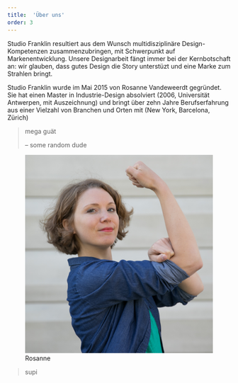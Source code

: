 ```yaml
---
title:  'Über uns'
order: 3
---
```


Studio Franklin resultiert aus dem Wunsch multidisziplinäre Design-Kompetenzen zusammenzubringen, mit Schwerpunkt auf Markenentwicklung. Unsere Designarbeit fängt immer bei der Kernbotschaft an: wir glauben, dass gutes Design die Story unterstüzt und eine Marke zum Strahlen bringt.

Studio Franklin wurde im Mai 2015 von Rosanne Vandeweerdt gegründet. Sie hat einen Master in Industrie-Design absolviert (2006, Universität Antwerpen, mit Auszeichnung) und bringt über zehn Jahre Berufserfahrung aus einer Vielzahl von Branchen und Orten mit (New York, Barcelona, Zürich)

> mega guät
>
> – some random dude


<aside>
<figure>
  <img src="/assets/images/rosanne.png"
    srcset="/assets/images/rosanne_2x.jpg 2x"
    alt="">
  <figcaption>Rosanne</figcaption>
</figure>
</aside>


> supi
